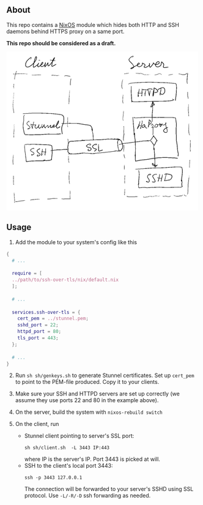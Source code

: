 About
-----

This repo contains a [NixOS](https://nixos.org) module which 
hides both HTTP and SSH daemons behind HTTPS proxy on a same port.

**This repo should be considered as a draft.**

![How it works](./scheme.png)

Usage
-----

1. Add the module to your system's config like this

  ```nix
  {
    # ...

    require = [
    ../path/to/ssh-over-tls/nix/default.nix
    ];

    # ...

    services.ssh-over-tls = {
      cert_pem = ../stunnel.pem;
      sshd_port = 22;
      httpd_port = 80;
      tls_port = 443;
    };

    # ...
  }
  ```

2. Run `sh sh/genkeys.sh` to generate Stunnel certificates. Set up `cert_pem` to
   point to the PEM-file produced. Copy it to your clients.

3. Make sure your SSH and HTTPD servers are set up correctly (we assume they use
   ports 22 and 80 in the example above).

4. On the server, build the system with `nixos-rebuild switch`

5. On the client, run
   - Stunnel client pointing to server's SSL port:
     ```shell
     sh sh/client.sh  -L 3443 IP:443
     ```
     where IP is the server's IP. Port 3443 is picked at will.
   - SSH to the client's local port 3443:
     ```shell
     ssh -p 3443 127.0.0.1
     ```
     The connection will be forwarded to your server's SSHD using SSL protocol.
     Use `-L/-R/-D` ssh forwarding as needed.

